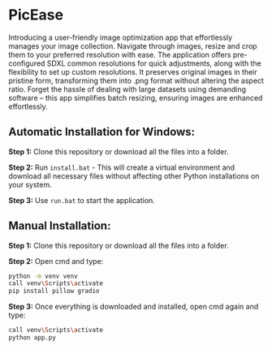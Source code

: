 # **PicEase**
Introducing a user-friendly image optimization app that effortlessly manages your image collection. Navigate through images, resize and crop them to your preferred resolution with ease. The application offers pre-configured SDXL common resolutions for quick adjustments, along with the flexibility to set up custom resolutions. It preserves original images in their pristine form, transforming them into .png format without altering the aspect ratio. Forget the hassle of dealing with large datasets using demanding software – this app simplifies batch resizing, ensuring images are enhanced effortlessly.

## **Automatic Installation for Windows:**

**Step 1:** Clone this repository or download all the files into a folder.

**Step 2:** Run `install.bat` - This will create a virtual environment and download all necessary files without affecting other Python installations on your system.

**Step 3:** Use `run.bat` to start the application.

## **Manual Installation:**

**Step 1:** Clone this repository or download all the files into a folder.

**Step 2:** Open cmd and type:
```bash
python -m venv venv
call venv\Scripts\activate
pip install pillow gradio
```

**Step 3:** Once everything is downloaded and installed, open cmd again and type:
```bash
call venv\Scripts\activate
python app.py
```
